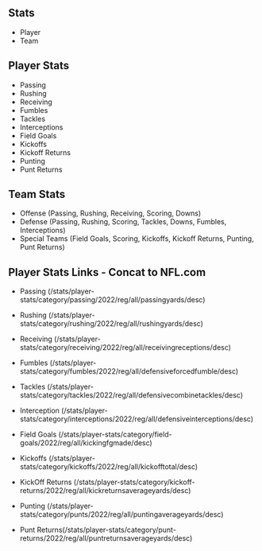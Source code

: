 ## Stats

- Player
- Team


## Player Stats

- Passing
- Rushing
- Receiving
- Fumbles
- Tackles
- Interceptions
- Field Goals
- Kickoffs
- Kickoff Returns
- Punting
- Punt Returns

## Team Stats

- Offense (Passing, Rushing, Receiving, Scoring, Downs)
- Defense (Passing, Rushing, Scoring, Tackles, Downs, Fumbles, Interceptions)
- Special Teams (Field Goals, Scoring, Kickoffs, Kickoff Returns, Punting, Punt Returns)


## Player Stats Links - Concat to NFL.com


- Passing (/stats/player-stats/category/passing/2022/reg/all/passingyards/desc)

- Rushing (/stats/player-stats/category/rushing/2022/reg/all/rushingyards/desc)

- Receiving (/stats/player-stats/category/receiving/2022/reg/all/receivingreceptions/desc)

- Fumbles (/stats/player-stats/category/fumbles/2022/reg/all/defensiveforcedfumble/desc)

- Tackles (/stats/player-stats/category/tackles/2022/reg/all/defensivecombinetackles/desc)

- Interception (/stats/player-stats/category/interceptions/2022/reg/all/defensiveinterceptions/desc)

- Field Goals (/stats/player-stats/category/field-goals/2022/reg/all/kickingfgmade/desc)

- Kickoffs (/stats/player-stats/category/kickoffs/2022/reg/all/kickofftotal/desc)

- KickOff Returns (/stats/player-stats/category/kickoff-returns/2022/reg/all/kickreturnsaverageyards/desc)

- Punting (/stats/player-stats/category/punts/2022/reg/all/puntingaverageyards/desc)

- Punt Returns(/stats/player-stats/category/punt-returns/2022/reg/all/puntreturnsaverageyards/desc)